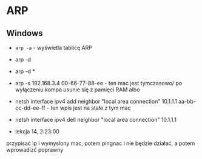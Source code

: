 # ARP

## Windows

* `arp -a` - wyświetla tablicę ARP
* arp -d
* arp -d *

* arp -s 192.168.3.4 00-66-77-88-ee - ten mac jest tymczasowo/ po wyłączeniu kompa usunie się z pamięci RAM
albo 
* netsh interface ipv4 add neighbor "local area connection" 10.1.1.1 aa-bb-cc-dd-ee-ff - ten wpis jest na stałe z tym mac
* netsh interface ipv4 dell neighbor "local area connection" 10.1.1.1

* lekcja 14, 2:23:00

przypisać ip i wymyslony mac, potem pingnac i nie będzie działać, a potem wprowadizć poprawny
